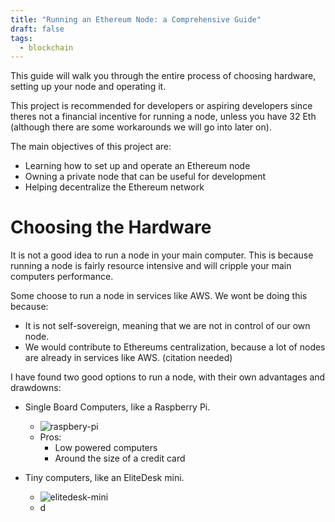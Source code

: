 ```yaml
---
title: "Running an Ethereum Node: a Comprehensive Guide"
draft: false
tags:
  - blockchain
---
```

This guide will walk you through the entire process of choosing hardware, setting up your node and operating it.

This project is recommended for developers or aspiring developers since theres not a financial incentive for running a node, unless you have 32 Eth (although there are some workarounds we will go into later on).

The main objectives of this project are:

- Learning how to set up and operate an Ethereum node
- Owning a private node that can be useful for development
- Helping decentralize the Ethereum network

# Choosing the Hardware

It is not a good idea to run a node in your main computer. This is because running a node is fairly resource intensive and will cripple your main computers performance.

Some choose to run a node in services like AWS. We wont be doing this because:
- It is not self-sovereign, meaning that we are not in control of our own node.
- We would contribute to Ethereums centralization, because a lot of nodes are already in services like AWS. (citation needed)

I have found two good options to run a node, with their own advantages and drawdowns:
- Single Board Computers, like a Raspberry Pi.
	- ![raspbery-pi](raspberry-pi.png)
	- Pros:
		- Low powered computers
		- Around the size of a credit card

- Tiny computers, like an EliteDesk mini.
	- ![elitedesk-mini](elitedesk-mini.png)
	- d
